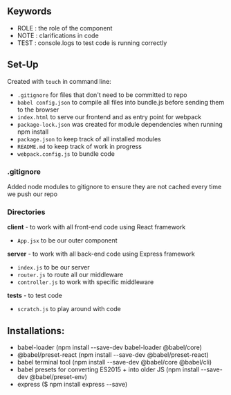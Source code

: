 ## Keywords
- ROLE : the role of the component
- NOTE : clarifications in code
- TEST : console.logs to test code is running correctly

## Set-Up
Created with `touch` in command line: 
- `.gitignore` for files that don't need to be committed to repo
- `babel config.json` to compile all files into bundle.js before sending them to the browser
- `index.html` to serve our frontend and as entry point for webpack
- `package-lock.json` was created for module dependencies when running npm install
- `package.json` to keep track of all installed modules
- `README.md` to keep track of work in progress
- `webpack.config.js` to bundle code

### .gitignore
Added node modules to gitignore to ensure they are not cached every time we push our repo

### Directories
**client** - to work with all front-end code using React framework
- `App.jsx` to be our outer component
    
**server** - to work with all back-end code using Express framework
- `index.js` to be our server
- `router.js` to route all our middleware
- `controller.js` to work with specific middleware

**tests** - to test code
- `scratch.js` to play around with code

## Installations:
- babel-loader (npm install --save-dev babel-loader @babel/core)
- @babel/preset-react (npm install --save-dev @babel/preset-react)
- babel terminal tool (npm install --save-dev @babel/core @babel/cli)
- babel presets for converting ES2015 + into older JS (npm install --save-dev @babel/preset-env)
- express ($ npm install express --save)

